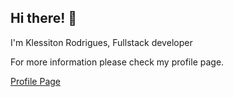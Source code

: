 ## Hi there! 👋

I'm Klessiton Rodrigues, Fullstack developer

For more information please check my profile page.

[Profile Page](https://profile.klessitonrds.com)
